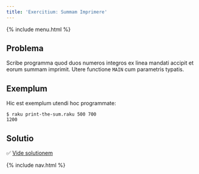 ```yaml
---
title: 'Exercitium: Summam Imprimere'
---
```


{% include menu.html %}

## Problema

Scribe programma quod duos numeros integros ex linea mandati accipit et eorum summam imprimit. Utere functione `MAIN` cum parametris typatis.

## Exemplum

Hic est exemplum utendi hoc programmate:

```console
$ raku print-the-sum.raku 500 700
1200
```

## Solutio

✅ [Vide solutionem](solution)

{% include nav.html %}